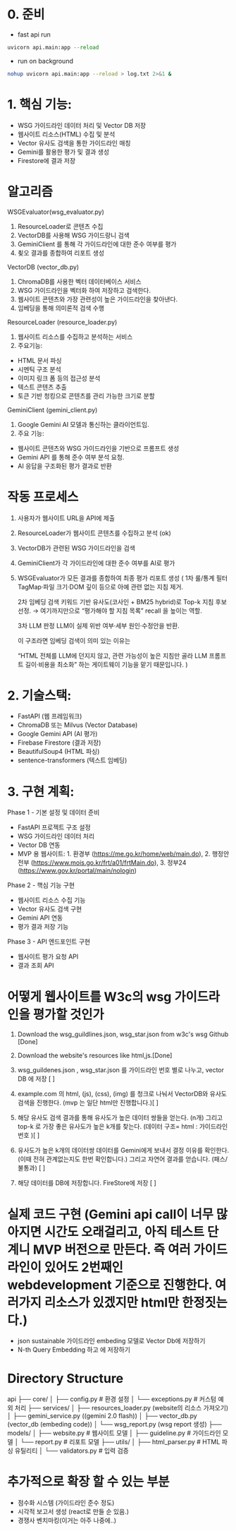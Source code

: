 # 0. 준비

- fast api run
```python
uvicorn api.main:app --reload
```

- run on background
```bash
nohup uvicorn api.main:app --reload > log.txt 2>&1 &
```

# 1. 핵심 기능:
- WSG 가이드라인 데이터 처리 및 Vector DB 저장
- 웹사이트 리소스(HTML) 수집 및 분석
- Vector 유사도 검색을 통한 가이드라인 매칭
- Gemini를 활용한 평가 및 결과 생성
- Firestore에 결과 저장

# 알고리즘
WSGEvaluator(wsg_evaluator.py)
1. ResourceLoader로 콘텐츠 수집
2. VectorDB를 사용해 WSG 가이드랑니 검색 
3. GeminiClient 를 통해 각 가이드라인에 대한 준수 여부를 평가
4. 쵲오 결과를 종합하여 리포트 생성

VectorDB (vector_db.py)
1. ChromaDB를 사용한 벡터 데이터베이스 서비스
2. WSG 가이드라인을 벡터화 하여 저장하고 검색한다.
3. 웹사이트 콘텐츠와 가장 관련성이 높은 가이드라인을 찾아낸다.
4. 임베딩을 통해 의미론적 검색 수행 

ResourceLoader (resource_loader.py)
1. 웹사이트 리소스를 수집하고 분석하는 서비스
2. 주요기능:
- HTML 문서 파싱
- 시멘틱 구조 분석
- 이미지 링크 폼 등의 접근성 분석
- 텍스트 콘텐츠 추출
- 토큰 기반 청킹으로 콘텐츠를 관리 가능한 크기로 분할

GeminiClient (gemini_client.py)
1. Google Gemini AI 모델과 통신하는 클라이언트임.
2. 주요 기능:
- 웹사이트 콘텐츠와 WSG 가이드라인을 기반으로 프롬프트 생성
- Gemini API 를 통해 준수 여부 분석 요청.
- AI 응답을 구조화된 평가 결과로 반환 

# 작동 프로세스
1. 사용자가 웹사이트 URL을 API에 제출
2. ResourceLoader가 웹사이트 콘텐츠를 수집하고 분석 (ok) 
3. VectorDB가 관련된 WSG 가이드라인을 검색
4. GeminiClient가 각 가이드라인에 대한 준수 여부를 AI로 평가
5. WSGEvaluator가 모든 결과를 종합하여 최종 평가 리포트 생성
(
    1차 룰/통계 필터
    TagMap·파일 크기·DOM 깊이 등으로 아예 관련 없는 지침 제거.

    2차 임베딩 검색
    키워드 기반 유사도(코사인 + BM25 hybrid)로 Top-k 지침 후보 선정.
    → 여기까지만으로 “평가해야 할 지침 목록” recall 을 높이는 역할.

    3차 LLM 판정
    LLM이 실제 위반 여부·세부 원인·수정안을 반환.

    이 구조라면 임베딩 검색이 의미 있는 이유는

    “HTML 전체를 LLM에 던지지 않고, 관련 가능성이 높은 지침만 골라 LLM 프롬프트 길이·비용을 최소화”
    하는 게이트웨이 기능을 맡기 때문입니다.
)
# 2. 기술스택:
- FastAPI (웹 프레임워크)
- ChromaDB 또는 Milvus (Vector Database)
- Google Gemini API (AI 평가)
- Firebase Firestore (결과 저장)
- BeautifulSoup4 (HTML 파싱)
- sentence-transformers (텍스트 임베딩)

# 3. 구현 계획:
Phase 1 - 기본 설정 및 데이터 준비
- FastAPI 프로젝트 구조 설정
- WSG 가이드라인 데이터 처리
- Vector DB 연동
- MVP 용 웹사이트: 1. 환경부 (https://me.go.kr/home/web/main.do), 2. 행정안전부 (https://www.mois.go.kr/frt/a01/frtMain.do), 3. 정부24 (https://www.gov.kr/portal/main/nologin)

Phase 2 - 핵심 기능 구현
- 웹사이트 리소스 수집 기능
- Vector 유사도 검색 구현
- Gemini API 연동
- 평가 결과 저장 기능

Phase 3 - API 엔드포인트 구현
- 웹사이트 평가 요청 API
- 결과 조회 API

# 어떻게 웹사이트를 W3c의 wsg 가이드라인을 평가할 것인가
1. Download the wsg_guildlines.json, wsg_star.json from w3c's wsg Github [Done]

2. Download the website's resources like html,js.[Done]

3. wsg_guildenes.json , wsg_star.json 를
가이드라인 번호 별로 나누고, vector DB 에 저장 [ ] 

4. example.com 의 html, (js), (css), (img) 를 청크로 나눠서 VectorDB와 유사도 검색을 진행한다. 
(mvp 는 일단 html만 진행합니다.)[ ] 

5. 해당 유사도 검색 결과를 통해 유사도가 높은 데이터 쌍들을 얻는다. (n개) 그리고 top-k 로 가장 좋은 유사도가 높은 k개를 찾는다.
(데이터 구조=  html : 가이드라인 번호 )[ ] 

6. 유사도가 높은 k개의 데이터쌍 데이터를 Gemini에게 보내서 결정 이유를 확인한다.(이때 전혀 관계없는지도 한번 확인합니다.)
그리고 자연어 결과를 얻습니다. (패스/불통과) [ ]

7. 해당 데이터를 DB에 저장합니다. FireStore에 저장 [ ]

# 실제 코드 구현 (Gemini api call이 너무 많아지면 시간도 오래걸리고, 아직 테스트 단계니 MVP 버전으로 만든다. 즉 여러 가이드라인이 있어도 2번째인 webdevelopment 기준으로 진행한다. 여러가지 리소스가 있겠지만 html만 한정짓는다.) 
- json sustainable 가이드라인 embeding 모델로 Vector Db에 저장하기 
- N-th Query Embedding 하고 에 저장하기

# Directory Structure
api
├── core/
│   ├── config.py           # 환경 설정
│   └── exceptions.py       # 커스텀 예외 처리
├── services/
│   ├── resources_loader.py (website의 리소스 가져오기) 
│   ├── gemini_service.py ((gemini 2.0 flash))
│   ├── vector_db.py (vector_db (embeding code))
│   └── wsg_report.py (wsg report 생성)
├── models/
│   ├── website.py         # 웹사이트 모델
│   ├── guideline.py       # 가이드라인 모델
│   └── report.py         # 리포트 모델
├── utils/
│   ├── html_parser.py    # HTML 파싱 유틸리티
│   └── validators.py     # 입력 검증

# 추가적으로 확장 할 수 있는 부분 
- 점수화 시스템 (가이드라인 준수 정도)
- 시각적 보고서 생성 (react로 만들 순 있음.)
- 경쟁사 벤치마킹(이거는 아주 나중에..)